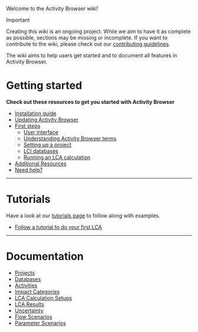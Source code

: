 Welcome to the Activity Browser wiki!

> [!IMPORTANT]
> Creating this wiki is an ongoing project.
> While we aim to have it as complete as possible, sections may be missing or incomplete.
> If you want to contribute to the wiki, please check out our 
> [contributing guidelines](https://github.com/LCA-ActivityBrowser/activity-browser/blob/main/CONTRIBUTING.md#wiki).

The wiki aims to help users get started and to document all features in Activity Browser.

# Getting started
**Check out these resources to get you started with Activity Browser**
- [Installation guide](Getting-Started#installation-guide)
- [Updating Activity Browser](Getting-Started#first-steps)
- [First steps](Getting-Started#first-steps)
  - [User interface](Getting-Started#user-interface)
  - [Understanding Activity Browser terms](Getting-Started#understanding-activity-browser-terms)
  - [Setting up a project](Getting-Started#setting-up-a-project)
  - [LCI databases](Getting-Started#lci-databases)
  - [Running an LCA calculation](Getting-Started#running-an-lca-calculation)
- [Additional Resources](Getting-Started#additional-resources)
- [Need help?](Getting-Started#first-steps)

___
# Tutorials
Have a look at our [tutorials page](Tutorials) to follow along with examples.

- [Follow a tutorial to do your first LCA](Tutorials#your-first-lca)

___
# Documentation

- [Projects](Projects)
- [Databases](Databases)
- [Activities](Activities)
- [Impact Categories](Impact-Categories)
- [LCA Calculation Setups](LCA-Calculation-Setups)
- [LCA Results](LCA-Results)
- [Uncertainty](Uncertainty)
- [Flow Scenarios](Flow-Scenarios)  
- [Parameter Scenarios](Parameters)
